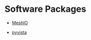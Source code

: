 # Software Packages

- [MeshIO](https://github.com/nschloe/meshio)

- [pyvista](https://github.com/pyvista/pyvista)
